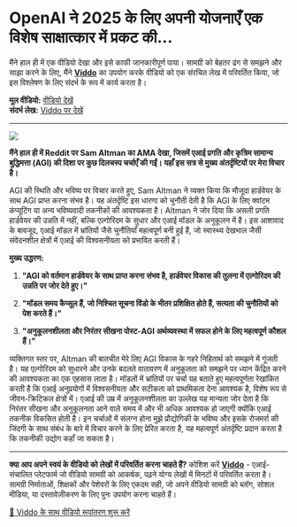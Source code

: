 # OpenAI ने 2025 के लिए अपनी योजनाएँ एक विशेष साक्षात्कार में प्रकट की...

मैंने हाल ही में एक वीडियो देखा और इसे काफी जानकारीपूर्ण पाया। सामग्री को बेहतर ढंग से समझने और साझा करने के लिए, मैंने **[Viddo](https://viddo.pro/)** का उपयोग करके वीडियो को एक संरचित लेख में परिवर्तित किया, जो इस विश्लेषण के लिए संदर्भ के रूप में कार्य करता है।

**मूल वीडियो:** [वीडियो देखें](https://www.youtube.com/watch?v=VafombwcTO0)  
**संदर्भ लेख:** [Viddo पर देखें](https://viddo.pro/zh/video-result/07824ce1-e39f-4b5f-88e8-e73700bc5f48)

---

![](https://img.youtube.com/vi/VafombwcTO0/0.jpg)

**मैंने हाल ही में Reddit पर Sam Altman का AMA देखा, जिसमें एआई प्रगति और कृत्रिम सामान्य बुद्धिमत्ता (AGI) की दिशा पर कुछ दिलचस्प चर्चाएँ की गईं। यहाँ इस सत्र से मुख्य अंतर्दृष्टियों पर मेरा विचार है।**

AGI की स्थिति और भविष्य पर विचार करते हुए, Sam Altman ने व्यक्त किया कि मौजूदा हार्डवेयर के साथ AGI प्राप्त करना संभव है। यह अंतर्दृष्टि इस धारणा को चुनौती देती है कि AGI के लिए क्वांटम कंप्यूटिंग या अन्य भविष्यवादी तकनीकों की आवश्यकता है। Altman ने जोर दिया कि असली प्रगति हार्डवेयर की उन्नति में नहीं, बल्कि एल्गोरिदम के सुधार और एआई मॉडल के अनुकूलन में है। इस आशावाद के बावजूद, एआई मॉडल में भ्रांतियों जैसे चुनौतियाँ महत्वपूर्ण बनी हुई हैं, जो स्वास्थ्य देखभाल जैसी संवेदनशील क्षेत्रों में एआई की विश्वसनीयता को प्रभावित करती हैं।

**मुख्य उद्धरण:**

1. **"AGI को वर्तमान हार्डवेयर के साथ प्राप्त करना संभव है, हार्डवेयर विकास की तुलना में एल्गोरिदम की उन्नति पर जोर देते हुए।"**

2. **"मॉडल समय कैप्सूल हैं, जो निश्चित सूचना विंडो के भीतर प्रशिक्षित होते हैं, सत्यता की चुनौतियों को पेश करते हैं।"**

3. **"अनुकूलनशीलता और निरंतर सीखना पोस्ट-AGI अर्थव्यवस्था में सफल होने के लिए महत्वपूर्ण कौशल हैं।"**

व्यक्तिगत स्तर पर, Altman की बातचीत मेरे लिए AGI विकास के गहरे निहितार्थ को समझने में गूंजती है। यह एल्गोरिदम को सुधारने और उनके बदलते वातावरण में अनुकूलता को समझने पर ध्यान केंद्रित करने की आवश्यकता का एक एहसास लाता है। मॉडलों में भ्रांतियों पर चर्चा यह बताते हुए महत्वपूर्णता रेखांकित करती है कि एआई अनुप्रयोगों में विश्वसनीयता और सटीकता को प्राथमिकता देना आवश्यक है, विशेष रूप से जीवन-क्रिटिकल क्षेत्रों में। एआई की उम्र में अनुकूलनशीलता का उल्लेख यह मान्यता जोर देता है कि निरंतर सीखना और अनुकूलनता आने वाले समय में और भी अधिक आवश्यक हो जाएगी क्योंकि एआई तकनीक विकसित होती है। इन चर्चाओं में संलग्न होना मुझे प्रौद्योगिकी के भविष्य और इसके रोजमर्रा की जिंदगी के साथ संबंध के बारे में विचार करने के लिए प्रेरित करता है, यह महत्वपूर्ण अंतर्दृष्टि प्रदान करता है कि तकनीकी उद्योग कहाँ जा सकता है।

---

**क्या आप अपने स्वयं के वीडियो को लेखों में परिवर्तित करना चाहते हैं?** कोशिश करें **[Viddo](https://viddo.pro/)** - एआई-संचालित प्लेटफार्म जो वीडियो सामग्री को आकर्षक, पढ़ने योग्य लेखों में मिनटों में परिवर्तित करता है। सामग्री निर्माताओं, शिक्षकों और पेशेवरों के लिए एकदम सही, जो अपने वीडियो सामग्री को ब्लॉग, सोशल मीडिया, या दस्तावेज़ीकरण के लिए पुनः उपयोग करना चाहते हैं।

[🚀 Viddo के साथ वीडियो रूपांतरण शुरू करें](https://viddo.pro/)